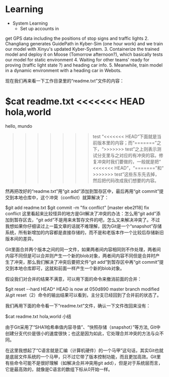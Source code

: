 # Learning
- System Learning
   - Set up accounts in
   
   
   
get GPS data including the positions of stop signs and traffic lights 2. Changliang generates GuidePath in Kyber-Sim (one hour work) and we train our model with Xinyu's updated Kyber-System. 3. Containerize the trained model and deploy it on Moose (Tomorrow afternoon?), which basically tests our model for static environment 4.  Waiting for other teams' ready for proving  (traffic light state ?) and heading car info. 5. Meanwhile, train model in a dynamic environment with a heading car in Webots. 

现在我们再来看一下工作目录里的“readme.txt”文件的内容：

$cat readme.txt 
<<<<<<< HEAD 
hola,world 
======= 
hello, mundo 
>>>>>>> test
“<<<<<<< HEAD“下面就是当前版本里的内容；而“=======”之下，“>>>>>>> test”之上则表示测试分支里与之对应的有冲突的容。修复冲突时我们要做的，一般就是把“ <<<<<<< HEAD”，“=======”和“ >>>>>>> test”这些东东先去掉，然后把代码改成我们想要的内容。


然再把改好的“readme.txt”用“git add”添加到暂存区中，最后再用“git commit”提交到本地仓库中，这个冲突（conflict）就算解决了：

$git add readme.txt 
$git commit -m "fix conflict" 
[master ebe2f18] fix conflict 
这里看起来比较怪异的地方是Git解决了冲突的办法：怎么用“git add”添加到暂存区去，“git add”不是用来未暂存文件的吧，怎么又来解决冲突了。不过我想如果你仔细读过上一篇文章的话就不难理解，因为Git是一个“snapshot”存储系统，所有新增加的内容都是直接存储的，而不是和老版本作一个比较后存储新旧版本间的差异。

Git里面合并两个版本之间的同一文件，如果两者间内容相同则不作处理，两者间内容不同但是可以合并则产生一个新的blob对象，两者间内容不同但是合并时产生了冲突，那么我们解决了冲突后要把文件“git add”到暂存区中再“git commit”提交到本地仓库即可，这就和前面一样产生一个新的blob对象。

假设我们对合并的结果不满意，可以用下面的命令来撤消前面的合并：

$git reset --hard HEAD^ 
HEAD is now at 050d890 master branch modified 
从git reset（2）命令的输出结果可以看到，主分支已经回到了合并前的状态了。

我们再用下面的命令看一下“readme.txt”文件，确认一下文件改回来没有：

$cat readme.txt 
hola,world 
小结

由于Git采用了“SHA1哈希串值内容寻值”、“快照存储（snapshot）”等方法, Git中创建分支代价是很小的速度很快；也这是因为如此，它处理合并冲突的方法与众不同。

在这里我想起了“C语言就是汇编（计算机硬件）的一个马甲”这句话，其实Git也就是底层文件系统的一个马甲，只不过它带了版本控制功能，而且更加高效。Git里有些命令可能不是很好理解（如解决合并冲突用git add），但是对于系统层而言，它是最高效的，就像是C语言的数组下标从0开始一样。
